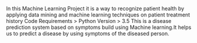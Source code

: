 
In this Machine Learning Project it is a way to recognize patient health by applying data mining and machine learning techniques on patient treatment history
Code Requirements > Python Version > 3.5
This is a disease prediction system based on symptoms build using Machine learning.It helps us to predict a disease by using symptoms of the diseased person.


